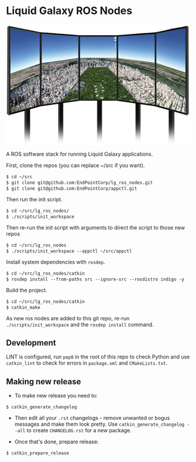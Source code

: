 Liquid Galaxy ROS Nodes
=======================

![liquidgalaxy](liquidgalaxy.jpg "lg image")

A ROS software stack for running Liquid Galaxy applications.

First, clone the repos (you can replace ~/src if you want).

    $ cd ~/src
    $ git clone git@github.com:EndPointCorp/lg_ros_nodes.git
    $ git clone git@github.com:EndPointCorp/appctl.git

Then run the init script.

    $ cd ~/src/lg_ros_nodes/
    $ ./scripts/init_workspace

Then re-run the init script with arguments to direct the script to those new repos

    $ cd ~/src/lg_ros_nodes
    $ ./scripts/init_workspace --appctl ~/src/appctl

Install system dependencies with `rosdep`.

    $ cd ~/src/lg_ros_nodes/catkin
    $ rosdep install --from-paths src --ignore-src --rosdistro indigo -y

Build the project.

    $ cd ~/src/lg_ros_nodes/catkin
    $ catkin_make

As new ros nodes are added to this git repo, re-run `./scripts/init_workspace` and the `rosdep install` command.

## Development

LINT is configured, run `pep8` in the root of this repo to check Python
and use `catkin_lint` to check for errors in `package.xml` and
`CMakeLists.txt`.

## Making new release

- To make new release you need to:

```shell
$ catkin_generate_changelog
```

- Then edit all your `.rst` changelogs - remove unwanted or bogus messages
and make them look pretty. Use `catkin_generate_changelog --all` to
create `CHANGELOG.rst` for a new package.

- Once that's done, prepare release:

```shell
$ catkin_prepare_release
```
